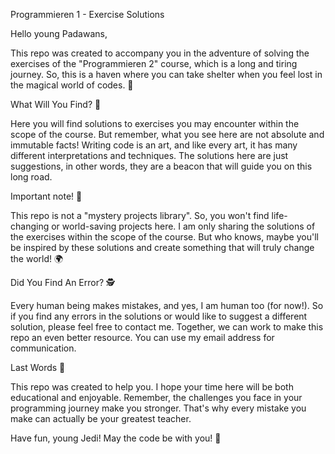 Programmieren 1 - Exercise Solutions

Hello young Padawans,

This repo was created to accompany you in the adventure of solving the exercises of the "Programmieren 2" course, which is a long and tiring journey. So, this is a haven where you can take shelter when you feel lost in the magical world of codes. 🚢

What Will You Find? 🧐

Here you will find solutions to exercises you may encounter within the scope of the course. But remember, what you see here are not absolute and immutable facts! Writing code is an art, and like every art, it has many different interpretations and techniques. The solutions here are just suggestions, in other words, they are a beacon that will guide you on this long road.

Important note! 📝

This repo is not a "mystery projects library". So, you won't find life-changing or world-saving projects here. I am only sharing the solutions of the exercises within the scope of the course. But who knows, maybe you'll be inspired by these solutions and create something that will truly change the world! 🌍

Did You Find An Error? 🕵️

Every human being makes mistakes, and yes, I am human too (for now!). So if you find any errors in the solutions or would like to suggest a different solution, please feel free to contact me. Together, we can work to make this repo an even better resource. You can use my email address for communication.

Last Words 🎤

This repo was created to help you. I hope your time here will be both educational and enjoyable. Remember, the challenges you face in your programming journey make you stronger. That's why every mistake you make can actually be your greatest teacher.

Have fun, young Jedi! May the code be with you! 🚀
